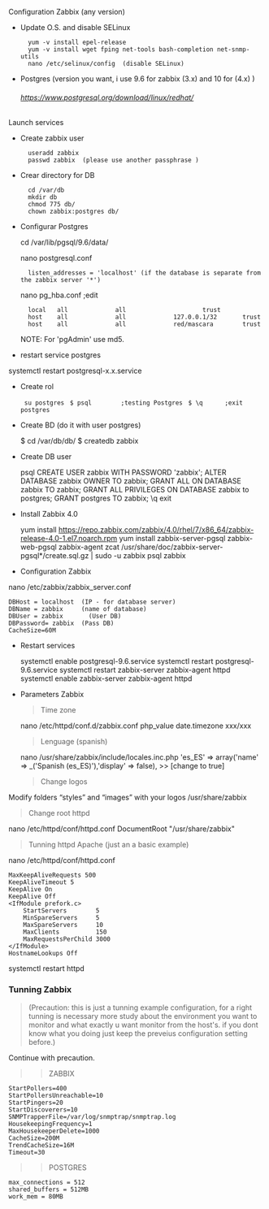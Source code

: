 
 
Configuration Zabbix (any version)


- Update O.S. and disable SELinux 
	
		yum -v install epel-release 
		yum -v install wget fping net-tools bash-completion net-snmp-utils
		nano /etc/selinux/config  (disable SELinux)
  
- Postgres (version you want, i use 9.6 for zabbix (3.x)  and 10 for (4.x) )

  ###### https://www.postgresql.org/download/linux/redhat/

Launch services 

- Create zabbix user
  	
		useradd zabbix
  		passwd zabbix  (please use another passphrase )

- Crear directory for DB
  	
		cd /var/db
  		mkdir db
  		chmod 775 db/
  		chown zabbix:postgres db/

- Configurar Postgres
  
  cd /var/lib/pgsql/9.6/data/
  
  nano postgresql.conf

		listen_addresses = 'localhost' (if the database is separate from the zabbix server '*')

  	nano pg_hba.conf			;edit 

    	local   all             all						trust
    	host    all             all             127.0.0.1/32       trust
    	host    all             all             red/mascara        trust

    NOTE: For 'pgAdmin' use md5.

- restart service postgres

systemctl restart postgresql-x.x.service

- Create rol

	` su postgres`
	` $ psql		;testing Postgres`
  	` $ \q		;exit postgres`
	


- Create BD (do it with user postgres)
  
  	$ cd /var/db/db/
  	$ createdb zabbix

- Create DB user
  
  	psql
  	CREATE USER zabbix WITH PASSWORD 'zabbix';
  	ALTER DATABASE zabbix OWNER TO zabbix;
  	GRANT ALL ON DATABASE zabbix TO zabbix;
  	GRANT ALL PRIVILEGES ON DATABASE zabbix to postgres;
  	GRANT postgres TO zabbix;
  	\q
  	exit

- Install Zabbix 4.0

	yum install https://repo.zabbix.com/zabbix/4.0/rhel/7/x86_64/zabbix-release-4.0-1.el7.noarch.rpm
	yum install zabbix-server-pgsql zabbix-web-pgsql zabbix-agent
	zcat /usr/share/doc/zabbix-server-pgsql*/create.sql.gz | sudo -u zabbix psql zabbix

- Configuration Zabbix

nano /etc/zabbix/zabbix_server.conf

    DBHost = localhost  (IP - for database server)
    DBName = zabbix	  	(name of database)
    DBUser = zabbix		  (User DB)
    DBPassword= zabbix 	(Pass DB)
    CacheSize=60M

- Restart services

	systemctl enable postgresql-9.6.service
  	systemctl restart postgresql-9.6.service
  	systemctl restart zabbix-server zabbix-agent httpd
  	systemctl enable zabbix-server zabbix-agent httpd


- Parameters Zabbix

  >  Time zone
  
  nano /etc/httpd/conf.d/zabbix.conf
  	php_value date.timezone xxx/xxx



  > Lenguage (spanish)
  
  nano /usr/share/zabbix/include/locales.inc.php
    'es_ES' => array('name' => _('Spanish (es_ES)'),'display' => false),   >> [change to true]

	> Change logos

Modify folders “styles” and “images” with your logos
  /usr/share/zabbix

  > Change root httpd

nano /etc/httpd/conf/httpd.conf
	DocumentRoot "/usr/share/zabbix"

  > Tunning httpd Apache (just an a basic example)

  nano /etc/httpd/conf/httpd.conf

    MaxKeepAliveRequests 500
    KeepAliveTimeout 5
    KeepAlive On
    KeepAlive Off
    <IfModule prefork.c>
        StartServers        5
        MinSpareServers     5
        MaxSpareServers     10
        MaxClients          150
        MaxRequestsPerChild 3000
    </IfModule>
    HostnameLookups Off

systemctl restart httpd


 ### Tunning Zabbix
 > (Precaution: this is just a tunning example configuration, for a right tunning is necessary more study about the environment you want to monitor and what exactly u want monitor from the host's. if you dont know what you doing just keep the preveius configuration setting before.)

  Continue with precaution.

  >>  ZABBIX

    StartPollers=400
    StartPollersUnreachable=10
    StartPingers=20
    StartDiscoverers=10
    SNMPTrapperFile=/var/log/snmptrap/snmptrap.log
    HousekeepingFrequency=1
    MaxHousekeeperDelete=1000
    CacheSize=200M
    TrendCacheSize=16M
    Timeout=30

  >>  POSTGRES
              
    max_connections = 512
    shared_buffers = 512MB
    work_mem = 80MB
